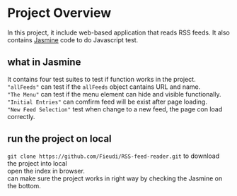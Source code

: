 # Project Overview
In this project, it include web-based application that reads RSS feeds. It also contains [Jasmine](https://jasmine.github.io/) code to do Javascript test.

## what in Jasmine
It contains four test suites to test if function works in the project.<br />
`"allFeeds"` can test if the `allFeeds` object cantains URL and name.<br />
`"The Menu"` can test if the menu element can hide and visible functionally.<br />
`"Initial Entries"` can comfirm feed will be exist after page loading.<br />
`"New Feed Selection"` test when change to a new feed, the page con load correctly.<br />

## run the project on local
`git clone https://github.com/Fieudi/RSS-feed-reader.git` to download the project into local<br />
open the index in browser.<br />
can make sure the project works in right way by checking the Jasmine on the bottom.<br />




